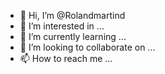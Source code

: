 - 👋 Hi, I’m @Rolandmartind
- 👀 I’m interested in ...
- 🌱 I’m currently learning ...
- 💞️ I’m looking to collaborate on ...
- 📫 How to reach me ...

<!---
Rolandmartind/Rolandmartind is a ✨ special ✨ repository because its `README.md` (this file) appears on your GitHub profile.
You can click the Preview link to take a look at your changes.
--->
